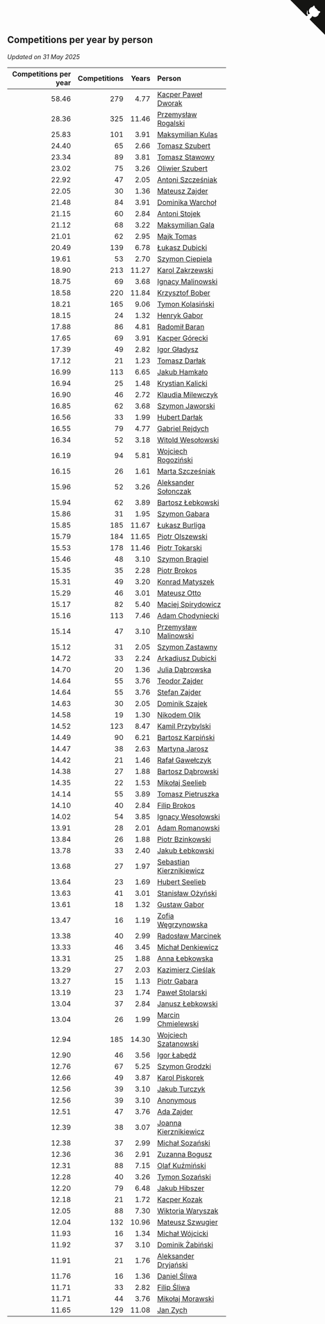 ## Competitions per year by person

*Updated on 31 May 2025*

| Competitions per year | Competitions | Years | Person |
| ---: | ---: | ---: | :--- |
| 58.46 | 279 | 4.77 | [Kacper Paweł Dworak](https://www.worldcubeassociation.org/persons/2020DWOR01) |
| 28.36 | 325 | 11.46 | [Przemysław Rogalski](https://www.worldcubeassociation.org/persons/2013ROGA02) |
| 25.83 | 101 | 3.91 | [Maksymilian Kulas](https://www.worldcubeassociation.org/persons/2021KULA02) |
| 24.40 | 65 | 2.66 | [Tomasz Szubert](https://www.worldcubeassociation.org/persons/2022SZUB02) |
| 23.34 | 89 | 3.81 | [Tomasz Stawowy](https://www.worldcubeassociation.org/persons/2021STAW01) |
| 23.02 | 75 | 3.26 | [Oliwier Szubert](https://www.worldcubeassociation.org/persons/2022SZUB01) |
| 22.92 | 47 | 2.05 | [Antoni Szcześniak](https://www.worldcubeassociation.org/persons/2023SZCZ04) |
| 22.05 | 30 | 1.36 | [Mateusz Zajder](https://www.worldcubeassociation.org/persons/2024ZAJD01) |
| 21.48 | 84 | 3.91 | [Dominika Warchoł](https://www.worldcubeassociation.org/persons/2021WARC01) |
| 21.15 | 60 | 2.84 | [Antoni Stojek](https://www.worldcubeassociation.org/persons/2022STOJ03) |
| 21.12 | 68 | 3.22 | [Maksymilian Gala](https://www.worldcubeassociation.org/persons/2022GALA01) |
| 21.01 | 62 | 2.95 | [Majk Tomas](https://www.worldcubeassociation.org/persons/2022TOMA05) |
| 20.49 | 139 | 6.78 | [Łukasz Dubicki](https://www.worldcubeassociation.org/persons/2018DUBI01) |
| 19.61 | 53 | 2.70 | [Szymon Ciepiela](https://www.worldcubeassociation.org/persons/2022CIEP01) |
| 18.90 | 213 | 11.27 | [Karol Zakrzewski](https://www.worldcubeassociation.org/persons/2014ZAKR01) |
| 18.75 | 69 | 3.68 | [Ignacy Malinowski](https://www.worldcubeassociation.org/persons/2021MALI02) |
| 18.58 | 220 | 11.84 | [Krzysztof Bober](https://www.worldcubeassociation.org/persons/2013BOBE01) |
| 18.21 | 165 | 9.06 | [Tymon Kolasiński](https://www.worldcubeassociation.org/persons/2016KOLA02) |
| 18.15 | 24 | 1.32 | [Henryk Gabor](https://www.worldcubeassociation.org/persons/2024GABO02) |
| 17.88 | 86 | 4.81 | [Radomił Baran](https://www.worldcubeassociation.org/persons/2020BARA02) |
| 17.65 | 69 | 3.91 | [Kacper Górecki](https://www.worldcubeassociation.org/persons/2021GORE01) |
| 17.39 | 49 | 2.82 | [Igor Gładysz](https://www.worldcubeassociation.org/persons/2022GLAD01) |
| 17.12 | 21 | 1.23 | [Tomasz Darłak](https://www.worldcubeassociation.org/persons/2024DARL01) |
| 16.99 | 113 | 6.65 | [Jakub Hamkało](https://www.worldcubeassociation.org/persons/2018HAMK01) |
| 16.94 | 25 | 1.48 | [Krystian Kalicki](https://www.worldcubeassociation.org/persons/2023KALI10) |
| 16.90 | 46 | 2.72 | [Klaudia Milewczyk](https://www.worldcubeassociation.org/persons/2022MILE05) |
| 16.85 | 62 | 3.68 | [Szymon Jaworski](https://www.worldcubeassociation.org/persons/2021JAWO01) |
| 16.56 | 33 | 1.99 | [Hubert Darłak](https://www.worldcubeassociation.org/persons/2023DARL03) |
| 16.55 | 79 | 4.77 | [Gabriel Rejdych](https://www.worldcubeassociation.org/persons/2020REJD01) |
| 16.34 | 52 | 3.18 | [Witold Wesołowski](https://www.worldcubeassociation.org/persons/2022WESO01) |
| 16.19 | 94 | 5.81 | [Wojciech Rogoziński](https://www.worldcubeassociation.org/persons/2019ROGO04) |
| 16.15 | 26 | 1.61 | [Marta Szcześniak](https://www.worldcubeassociation.org/persons/2023SZCZ07) |
| 15.96 | 52 | 3.26 | [Aleksander Sołonczak](https://www.worldcubeassociation.org/persons/2022SOLO01) |
| 15.94 | 62 | 3.89 | [Bartosz Łebkowski](https://www.worldcubeassociation.org/persons/2021LEBK01) |
| 15.86 | 31 | 1.95 | [Szymon Gabara](https://www.worldcubeassociation.org/persons/2023GABA01) |
| 15.85 | 185 | 11.67 | [Łukasz Burliga](https://www.worldcubeassociation.org/persons/2013BURL01) |
| 15.79 | 184 | 11.65 | [Piotr Olszewski](https://www.worldcubeassociation.org/persons/2013OLSZ02) |
| 15.53 | 178 | 11.46 | [Piotr Tokarski](https://www.worldcubeassociation.org/persons/2013TOKA01) |
| 15.46 | 48 | 3.10 | [Szymon Brągiel](https://www.worldcubeassociation.org/persons/2022BRAG03) |
| 15.35 | 35 | 2.28 | [Piotr Brokos](https://www.worldcubeassociation.org/persons/2023BROK01) |
| 15.31 | 49 | 3.20 | [Konrad Matyszek](https://www.worldcubeassociation.org/persons/2022MATY02) |
| 15.29 | 46 | 3.01 | [Mateusz Otto](https://www.worldcubeassociation.org/persons/2022OTTO01) |
| 15.17 | 82 | 5.40 | [Maciej Spirydowicz](https://www.worldcubeassociation.org/persons/2020SPIR01) |
| 15.16 | 113 | 7.46 | [Adam Chodyniecki](https://www.worldcubeassociation.org/persons/2017CHOD02) |
| 15.14 | 47 | 3.10 | [Przemysław Malinowski](https://www.worldcubeassociation.org/persons/2022MALI01) |
| 15.12 | 31 | 2.05 | [Szymon Zastawny](https://www.worldcubeassociation.org/persons/2023ZAST01) |
| 14.72 | 33 | 2.24 | [Arkadiusz Dubicki](https://www.worldcubeassociation.org/persons/2023DUBI01) |
| 14.70 | 20 | 1.36 | [Julia Dąbrowska](https://www.worldcubeassociation.org/persons/2024DABR01) |
| 14.64 | 55 | 3.76 | [Teodor Zajder](https://www.worldcubeassociation.org/persons/2021ZAJD03) |
| 14.64 | 55 | 3.76 | [Stefan Zajder](https://www.worldcubeassociation.org/persons/2021ZAJD02) |
| 14.63 | 30 | 2.05 | [Dominik Szajek](https://www.worldcubeassociation.org/persons/2023SZAJ01) |
| 14.58 | 19 | 1.30 | [Nikodem Olik](https://www.worldcubeassociation.org/persons/2024OLIK01) |
| 14.52 | 123 | 8.47 | [Kamil Przybylski](https://www.worldcubeassociation.org/persons/2016PRZY01) |
| 14.49 | 90 | 6.21 | [Bartosz Karpiński](https://www.worldcubeassociation.org/persons/2019KARP03) |
| 14.47 | 38 | 2.63 | [Martyna Jarosz](https://www.worldcubeassociation.org/persons/2022JARO01) |
| 14.42 | 21 | 1.46 | [Rafał Gawełczyk](https://www.worldcubeassociation.org/persons/2023GAWE01) |
| 14.38 | 27 | 1.88 | [Bartosz Dąbrowski](https://www.worldcubeassociation.org/persons/2023DABR07) |
| 14.35 | 22 | 1.53 | [Mikołaj Seelieb](https://www.worldcubeassociation.org/persons/2023SEEL04) |
| 14.14 | 55 | 3.89 | [Tomasz Pietruszka](https://www.worldcubeassociation.org/persons/2021PIET01) |
| 14.10 | 40 | 2.84 | [Filip Brokos](https://www.worldcubeassociation.org/persons/2022BROK03) |
| 14.02 | 54 | 3.85 | [Ignacy Wesołowski](https://www.worldcubeassociation.org/persons/2021WESO01) |
| 13.91 | 28 | 2.01 | [Adam Romanowski](https://www.worldcubeassociation.org/persons/2023ROMA10) |
| 13.84 | 26 | 1.88 | [Piotr Bzinkowski](https://www.worldcubeassociation.org/persons/2023BZIN01) |
| 13.78 | 33 | 2.40 | [Jakub Łebkowski](https://www.worldcubeassociation.org/persons/2023LEBK01) |
| 13.68 | 27 | 1.97 | [Sebastian Kierznikiewicz](https://www.worldcubeassociation.org/persons/2023KIER02) |
| 13.64 | 23 | 1.69 | [Hubert Seelieb](https://www.worldcubeassociation.org/persons/2023SEEL02) |
| 13.63 | 41 | 3.01 | [Stanisław Ożyński](https://www.worldcubeassociation.org/persons/2022OZYN01) |
| 13.61 | 18 | 1.32 | [Gustaw Gabor](https://www.worldcubeassociation.org/persons/2024GABO01) |
| 13.47 | 16 | 1.19 | [Zofia Węgrzynowska](https://www.worldcubeassociation.org/persons/2024WEGR01) |
| 13.38 | 40 | 2.99 | [Radosław Marcinek](https://www.worldcubeassociation.org/persons/2022MARC05) |
| 13.33 | 46 | 3.45 | [Michał Denkiewicz](https://www.worldcubeassociation.org/persons/2021DENK01) |
| 13.31 | 25 | 1.88 | [Anna Łebkowska](https://www.worldcubeassociation.org/persons/2023LEBK04) |
| 13.29 | 27 | 2.03 | [Kazimierz Cieślak](https://www.worldcubeassociation.org/persons/2023CIES01) |
| 13.27 | 15 | 1.13 | [Piotr Gabara](https://www.worldcubeassociation.org/persons/2024GABA02) |
| 13.19 | 23 | 1.74 | [Paweł Stolarski](https://www.worldcubeassociation.org/persons/2023STOL04) |
| 13.04 | 37 | 2.84 | [Janusz Łebkowski](https://www.worldcubeassociation.org/persons/2022LEBK01) |
| 13.04 | 26 | 1.99 | [Marcin Chmielewski](https://www.worldcubeassociation.org/persons/2023CHMI01) |
| 12.94 | 185 | 14.30 | [Wojciech Szatanowski](https://www.worldcubeassociation.org/persons/2011SZAT01) |
| 12.90 | 46 | 3.56 | [Igor Łabędź](https://www.worldcubeassociation.org/persons/2021LABE01) |
| 12.76 | 67 | 5.25 | [Szymon Grodzki](https://www.worldcubeassociation.org/persons/2020GROD01) |
| 12.66 | 49 | 3.87 | [Karol Piskorek](https://www.worldcubeassociation.org/persons/2021PISK01) |
| 12.56 | 39 | 3.10 | [Jakub Turczyk](https://www.worldcubeassociation.org/persons/2022TURC02) |
| 12.56 | 39 | 3.10 | [Anonymous](https://www.worldcubeassociation.org/persons/2022ANON03) |
| 12.51 | 47 | 3.76 | [Ada Zajder](https://www.worldcubeassociation.org/persons/2021ZAJD01) |
| 12.39 | 38 | 3.07 | [Joanna Kierznikiewicz](https://www.worldcubeassociation.org/persons/2022KIER01) |
| 12.38 | 37 | 2.99 | [Michał Sozański](https://www.worldcubeassociation.org/persons/2022SOZA02) |
| 12.36 | 36 | 2.91 | [Zuzanna Bogusz](https://www.worldcubeassociation.org/persons/2022BOGU01) |
| 12.31 | 88 | 7.15 | [Olaf Kuźmiński](https://www.worldcubeassociation.org/persons/2018KUZM02) |
| 12.28 | 40 | 3.26 | [Tymon Sozański](https://www.worldcubeassociation.org/persons/2022SOZA01) |
| 12.20 | 79 | 6.48 | [Jakub Hibszer](https://www.worldcubeassociation.org/persons/2018HIBS01) |
| 12.18 | 21 | 1.72 | [Kacper Kozak](https://www.worldcubeassociation.org/persons/2023KOZA05) |
| 12.05 | 88 | 7.30 | [Wiktoria Waryszak](https://www.worldcubeassociation.org/persons/2018WARY01) |
| 12.04 | 132 | 10.96 | [Mateusz Szwugier](https://www.worldcubeassociation.org/persons/2014SZWU01) |
| 11.93 | 16 | 1.34 | [Michał Wójcicki](https://www.worldcubeassociation.org/persons/2024WOJC01) |
| 11.92 | 37 | 3.10 | [Dominik Żabiński](https://www.worldcubeassociation.org/persons/2022ZABI01) |
| 11.91 | 21 | 1.76 | [Aleksander Dryjański](https://www.worldcubeassociation.org/persons/2023DRYJ01) |
| 11.76 | 16 | 1.36 | [Daniel Śliwa](https://www.worldcubeassociation.org/persons/2024SLIW01) |
| 11.71 | 33 | 2.82 | [Filip Śliwa](https://www.worldcubeassociation.org/persons/2022SLIW01) |
| 11.71 | 44 | 3.76 | [Mikołaj Morawski](https://www.worldcubeassociation.org/persons/2021MORA01) |
| 11.65 | 129 | 11.08 | [Jan Zych](https://www.worldcubeassociation.org/persons/2014ZYCH01) |


<a href="https://github.com/maxidragon/wca_statistics_pl" class="github-corner" aria-label="View source on Github"><svg width="80" height="80" viewBox="0 0 250 250" style="fill:#151513; color:#fff; position: absolute; top: 0; border: 0; right: 0;" aria-hidden="true"><path d="M0,0 L115,115 L130,115 L142,142 L250,250 L250,0 Z"></path><path d="M128.3,109.0 C113.8,99.7 119.0,89.6 119.0,89.6 C122.0,82.7 120.5,78.6 120.5,78.6 C119.2,72.0 123.4,76.3 123.4,76.3 C127.3,80.9 125.5,87.3 125.5,87.3 C122.9,97.6 130.6,101.9 134.4,103.2" fill="currentColor" style="transform-origin: 130px 106px;" class="octo-arm"></path><path d="M115.0,115.0 C114.9,115.1 118.7,116.5 119.8,115.4 L133.7,101.6 C136.9,99.2 139.9,98.4 142.2,98.6 C133.8,88.0 127.5,74.4 143.8,58.0 C148.5,53.4 154.0,51.2 159.7,51.0 C160.3,49.4 163.2,43.6 171.4,40.1 C171.4,40.1 176.1,42.5 178.8,56.2 C183.1,58.6 187.2,61.8 190.9,65.4 C194.5,69.0 197.7,73.2 200.1,77.6 C213.8,80.2 216.3,84.9 216.3,84.9 C212.7,93.1 206.9,96.0 205.4,96.6 C205.1,102.4 203.0,107.8 198.3,112.5 C181.9,128.9 168.3,122.5 157.7,114.1 C157.9,116.9 156.7,120.9 152.7,124.9 L141.0,136.5 C139.8,137.7 141.6,141.9 141.8,141.8 Z" fill="currentColor" class="octo-body"></path></svg></a><style>.github-corner:hover .octo-arm{animation:octocat-wave 560ms ease-in-out}@keyframes octocat-wave{0%,100%{transform:rotate(0)}20%,60%{transform:rotate(-25deg)}40%,80%{transform:rotate(10deg)}}@media (max-width:500px){.github-corner:hover .octo-arm{animation:none}.github-corner .octo-arm{animation:octocat-wave 560ms ease-in-out}}</style>
